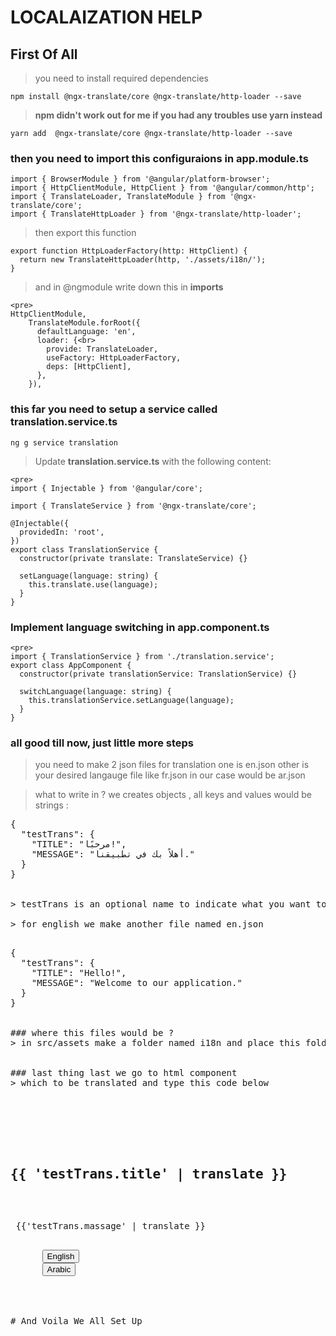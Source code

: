 # LOCALAIZATION HELP

## First Of All 

> you need to install required dependencies

` npm install @ngx-translate/core @ngx-translate/http-loader --save `

> **npm didn't work out for me if you had any troubles use yarn instead**

`yarn add  @ngx-translate/core @ngx-translate/http-loader --save`

### then you need to import this configuraions in **app.module.ts**
    
    
    import { BrowserModule } from '@angular/platform-browser';
    import { HttpClientModule, HttpClient } from '@angular/common/http';
    import { TranslateLoader, TranslateModule } from '@ngx-translate/core';
    import { TranslateHttpLoader } from '@ngx-translate/http-loader';
    

> then export this function 


    export function HttpLoaderFactory(http: HttpClient) {
      return new TranslateHttpLoader(http, './assets/i18n/');
    }


> and in @ngmodule write down this in **imports**


    <pre>
    HttpClientModule, 
        TranslateModule.forRoot({ 
          defaultLanguage: 'en',
          loader: {<br>
            provide: TranslateLoader,
            useFactory: HttpLoaderFactory,
            deps: [HttpClient],
          },
        }),
     


### this far you need to setup a service called translation.service.ts
`ng g service translation`

> Update **translation.service.ts** with the following content:

    
    <pre>
    import { Injectable } from '@angular/core';
    
    import { TranslateService } from '@ngx-translate/core';
    
    @Injectable({
      providedIn: 'root',
    })
    export class TranslationService {
      constructor(private translate: TranslateService) {}
    
      setLanguage(language: string) {
        this.translate.use(language);
      }
    } 

###  Implement language switching in **app.component.ts**
    <pre>
    import { TranslationService } from './translation.service';
    export class AppComponent {
      constructor(private translationService: TranslationService) {}
    
      switchLanguage(language: string) {
        this.translationService.setLanguage(language);
      }
    } 


### all good till now, just little more steps

> you need to make 2 json files for translation one is en.json other is your desired langauge file like fr.json in our case would be ar.json

> what to write in ? we creates objects , all keys and values would be strings :


<pre>
{
  "testTrans": {
    "TITLE": "مرحبًا!",
    "MESSAGE": "أهلاً بك في تطبيقنا."
  }
} 


> testTrans is an optional name to indicate what you want to do 

> for english we make another file named en.json

<pre>
{
  "testTrans": {
    "TITLE": "Hello!",
    "MESSAGE": "Welcome to our application."
  }
}


### where this files would be ?
> in src/assets make a folder named i18n and place this folders in


### last thing last we go to html component
> which to be translated and type this code below



    <div>
      <h2>{{ 'testTrans.title' | translate }}</h2>
      <p> {{'testTrans.massage' | translate }} </p>
      <button (click)="switchLanguage('en')">English</button>
      <button (click)="switchLanguage('ar')">Arabic</button>
    </div>


# And Voila We All Set Up
